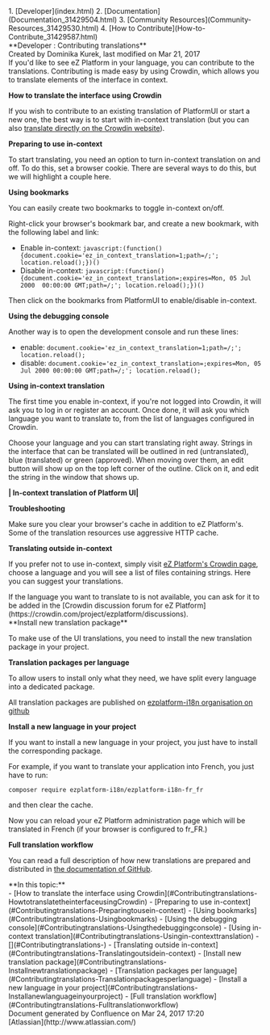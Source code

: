 <div id="page">
<div id="main" class="aui-page-panel">
<div id="main-header">
<div id="breadcrumb-section">
1.  [Developer](index.html)
2.  [Documentation](Documentation_31429504.html)
3.  [Community Resources](Community-Resources_31429530.html)
4.  [How to Contribute](How-to-Contribute_31429587.html)

</div>
**Developer : Contributing translations**

</div>
<div id="content" class="view">
<div class="page-metadata">
Created by Dominika Kurek, last modified on Mar 21, 2017

</div>
<div id="main-content" class="wiki-content group">
<div class="contentLayout2">
<div class="columnLayout two-right-sidebar"
data-layout="two-right-sidebar">
<div class="cell normal" data-type="normal">
<div class="innerCell">
If you'd like to see eZ Platform in your language, you can contribute to the translations. Contributing is made easy by using Crowdin, which allows you to translate elements of the interface in context.

**How to translate the interface using Crowdin**

If you wish to contribute to an existing translation of PlatformUI or start a new one, the best way is to start with in-context translation (but you can also [translate directly on the Crowdin website](#Contributingtranslations-Translatingoutsidein-context)).

**Preparing to use in-context**

To start translating, you need an option to turn in-context translation on and off. To do this, set a browser cookie. There are several ways to do this, but we will highlight a couple here.

**Using bookmarks**

You can easily create two bookmarks to toggle in-context on/off.

Right-click your browser's bookmark bar, and create a new bookmark, with the following label and link:

-   Enable in-context: `javascript:(function() {document.cookie='ez_in_context_translation=1;path=/;'; location.reload();})()`
-   Disable in-context: `javascript:(function()  {document.cookie='ez_in_context_translation=;expires=Mon, 05 Jul 2000  00:00:00 GMT;path=/;'; location.reload();})()`

Then click on the bookmarks from PlatformUI to enable/disable in-context.

**Using the debugging console**

Another way is to open the development console and run these lines:

-   enable: `document.cookie='ez_in_context_translation=1;path=/;'; location.reload();`
-   disable: `document.cookie='ez_in_context_translation=;expires=Mon, 05 Jul 2000 00:00:00 GMT;path=/;'; location.reload();`

**Using in-context translation**

The first time you enable in-context, if you're not logged into Crowdin, it will ask you to log in or register an account. Once done, it will ask you which language you want to translate to, from the list of languages configured in Crowdin.

Choose your language and you can start translating right away. Strings in the interface that can be translated will be outlined in red (untranslated), blue (translated) or green (approved). When moving over them, an edit button will show up on the top left corner of the outline. Click on it, and edit the string in the window that shows up.

**| In-context translation of Platform UI|**

**Troubleshooting**

Make sure you clear your browser's cache in addition to eZ Platform's. Some of the translation resources use aggressive HTTP cache.

**Translating outside in-context**

If you prefer not to use in-context, simply visit [eZ Platform's Crowdin page](https://crowdin.com/project/ezplatform), choose a language and you will see a list of files containing strings. Here you can suggest your translations.

<div
class="confluence-information-macro confluence-information-macro-tip">
<div class="confluence-information-macro-body">
If the language you want to translate to is not available, you can ask for it to be added in the [Crowdin discussion forum for eZ Platform](https://crowdin.com/project/ezplatform/discussions).

</div>
</div>
**Install new translation package**

To make use of the UI translations, you need to install the new translation package in your project.

**Translation packages per language**

To allow users to install only what they need, we have split every language into a dedicated package.

All translation packages are published on [ezplatform-i18n organisation on github](https://github.com/ezplatform-i18n)

**Install a new language in your project**

If you want to install a new language in your project, you just have to install the corresponding package.

For example, if you want to translate your application into French, you just have to run:

    composer require ezplatform-i18n/ezplatform-i18n-fr_fr

and then clear the cache.

Now you can reload your eZ Platform administration page which will be translated in French (if your browser is configured to fr\_FR.)

**Full translation workflow**

You can read a full description of how new translations are prepared and distributed in [the documentation of GitHub](https://github.com/ezsystems/ezplatform/blob/1.8/doc/i18n/translation_workflow.md).

</div>
</div>
<div class="cell aside" data-type="aside">
<div class="innerCell">
**In this topic:**

<div class="toc-macro rbtoc1490376005490">
-   [How to translate the interface using Crowdin](#Contributingtranslations-HowtotranslatetheinterfaceusingCrowdin)
    -   [Preparing to use in-context](#Contributingtranslations-Preparingtousein-context)
        -   [Using bookmarks](#Contributingtranslations-Usingbookmarks)
        -   [Using the debugging console](#Contributingtranslations-Usingthedebuggingconsole)
    -   [Using in-context translation](#Contributingtranslations-Usingin-contexttranslation)
        -   [](#Contributingtranslations-)
    -   [Translating outside in-context](#Contributingtranslations-Translatingoutsidein-context)
-   [Install new translation package](#Contributingtranslations-Installnewtranslationpackage)
    -   [Translation packages per language](#Contributingtranslations-Translationpackagesperlanguage)
    -   [Install a new language in your project](#Contributingtranslations-Installanewlanguageinyourproject)
-   [Full translation workflow](#Contributingtranslations-Fulltranslationworkflow)

</div>
</div>
</div>
</div>
</div>
</div>
</div>
</div>
<div id="footer" role="contentinfo">
<div class="section footer-body">
Document generated by Confluence on Mar 24, 2017 17:20

<div id="footer-logo">
[Atlassian](http://www.atlassian.com/)

</div>
</div>
</div>
</div>

